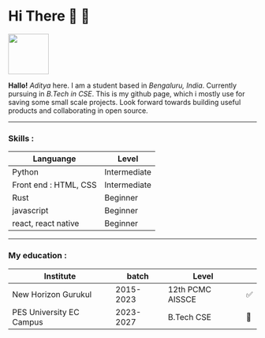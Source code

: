 
# Hi There 👋 🦀 

<img src="https://github.com/bwaklog/bwaklog/assets/91192289/456c2945-6aa8-429f-a45d-b26320d82d84" style="width:82px;"/>


**Hallo!** _Aditya_ here. I am a student based in _Bengaluru, India_. Currently pursuing in _B.Tech in CSE_. This is my github page, which i mostly use for saving some small scale projects. Look forward towards building useful products and collaborating in open source.

---
### Skills :
|Languange|Level|
|---|---|
|Python|Intermediate|
|Front end : HTML, CSS|Intermediate|
|Rust|Beginner|
|javascript|Beginner|
|react, react native|Beginner|

---

### My education :
|  Institute|  batch|Level||
|--|--|--|--|
| New Horizon Gurukul | 2015-2023 |12th PCMC AISSCE|✅|
| PES University EC Campus | 2023-2027 |B.Tech CSE|👋|
